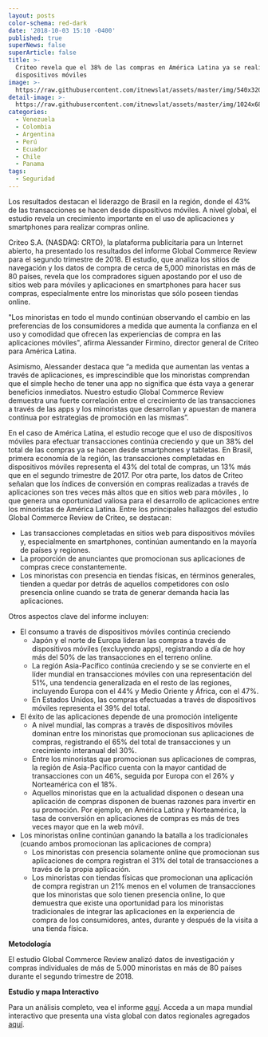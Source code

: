 ```yaml
---
layout: posts
color-schema: red-dark
date: '2018-10-03 15:10 -0400'
published: true
superNews: false
superArticle: false
title: >-
  Criteo revela que el 38% de las compras en América Latina ya se realizan desde
  dispositivos móviles
image: >-
  https://raw.githubusercontent.com/itnewslat/assets/master/img/540x320/Mobile-Marches-on-p.jpg
detail-image: >-
  https://raw.githubusercontent.com/itnewslat/assets/master/img/1024x680/Mobile-Marches-on-g.jpg
categories:
  - Venezuela
  - Colombia
  - Argentina
  - Perú
  - Ecuador
  - Chile
  - Panama
tags:
  - Seguridad
---
```

Los resultados destacan el liderazgo de Brasil en la región, donde el 43% de las transacciones se hacen desde dispositivos móviles. A nivel global, el estudio revela un crecimiento importante en el uso de aplicaciones y smartphones para realizar compras online.

Criteo S.A. (NASDAQ: CRTO), la plataforma publicitaria para un Internet abierto, ha presentado los resultados del informe Global Commerce Review para el segundo trimestre de 2018. El estudio, que analiza los sitios de navegación y los datos de compra de cerca de 5,000 minoristas en más de 80 países, revela que los compradores siguen apostando por el uso de sitios web para móviles y aplicaciones en smartphones para hacer sus compras, especialmente entre los minoristas que sólo poseen tiendas online.

"Los minoristas en todo el mundo continúan observando el cambio en las preferencias de los consumidores a medida que aumenta la confianza en el uso y comodidad que ofrecen las experiencias de compra en las aplicaciones móviles", afirma Alessander Firmino, director general de Criteo para América Latina.

Asimismo, Alessander destaca que “a medida que aumentan las ventas a través de aplicaciones, es imprescindible que los minoristas comprendan que el simple hecho de tener una app no significa que ésta vaya a generar beneficios inmediatos. Nuestro estudio Global Commerce Review demuestra una fuerte correlación entre el crecimiento de las transacciones a través de las apps y los minoristas que desarrollan y apuestan de manera continua por estrategias de promoción en las mismas”.

En el caso de América Latina, el estudio recoge que el uso de dispositivos móviles para efectuar transacciones continúa creciendo y que un 38% del total de las compras ya se hacen desde smartphones y tabletas. En Brasil, primera economía de la región, las transacciones completadas en dispositivos móviles representa el 43% del total de compras, un 13% más que en el segundo trimestre de 2017. Por otra parte, los datos de Criteo señalan que los índices de conversión en compras realizadas a través de aplicaciones son tres veces más altos que en sitios web para móviles , lo que genera una oportunidad valiosa para el desarrollo de aplicaciones entre los minoristas de América Latina.
Entre los principales hallazgos del estudio Global Commerce Review de Criteo, se destacan: 

- Las transacciones completadas en sitios web para dispositivos móviles y, especialmente en smartphones, continúan aumentando en la mayoría de países y regiones. 
- La proporción de anunciantes que promocionan sus aplicaciones de compras crece constantemente.
- Los minoristas con presencia en tiendas físicas, en términos generales, tienden a quedar por detrás de aquellos competidores con oslo presencia online cuando se trata de generar demanda hacia las aplicaciones.

Otros aspectos clave del informe incluyen:

- El consumo a través de dispositivos móviles continúa creciendo
  - Japón y el norte de Europa lideran las compras a través de dispositivos móviles (excluyendo apps), registrando a día de hoy más del 50% de las transacciones en el terreno online.
  - La región Asia-Pacífico continúa creciendo y se se convierte en el líder mundial en transacciones móviles con una representación del 51%, una tendencia generalizada en el resto de las regiones, incluyendo Europa con el 44% y Medio Oriente y África, con el 47%.
  - En Estados Unidos, las compras efectuadas a través de dispositivos móviles representa el 39% del total. 
- El éxito de las aplicaciones depende de una promoción inteligente
  - A nivel mundial, las compras a través de dispositivos móviles dominan entre los minoristas que promocionan sus aplicaciones de compras, registrando el 65% del total de transacciones y un crecimiento interanual del 30%.
  - Entre los minoristas que promocionan sus aplicaciones de compras, la región de Asia-Pacífico cuenta con la mayor cantidad de transacciones con un 46%, seguida por Europa con el 26% y Norteamérica con el 18%. 
  - Aquellos minoristas que en la actualidad disponen o desean una aplicación de compras disponen de buenas razones para invertir en su promoción. Por ejemplo, en América Latina y Norteamérica, la tasa de conversión en aplicaciones de compras es más de tres veces mayor que en la web móvil.
- Los minoristas online continúan ganando la batalla a los tradicionales (cuando ambos promocionan las aplicaciones de compra)
  - Los minoristas con presencia solamente online que promocionan sus aplicaciones de compra registran el 31% del total de transacciones a través de la propia aplicación. 
  - Los minoristas con tiendas físicas que promocionan una aplicación de compra registran un 21% menos en el volumen de transacciones que los minoristas que solo tienen presencia online, lo que demuestra que existe una oportunidad para los minoristas tradicionales de integrar las aplicaciones en la experiencia de compra de los consumidores, antes, durante y después de la visita a una tienda física.

**Metodología**

El estudio Global Commerce Review analizó datos de investigación y compras individuales de más de 5.000 minoristas en más de 80 países durante el segundo trimestre de 2018.

**Estudio y mapa Interactivo**

Para un análisis completo, vea el informe [aquí](https://www.criteo.com/wp-content/uploads/2018/09/18_GCR_Q2_Report_AMER-1.pdf).  Acceda a un mapa mundial interactivo que presenta una vista global con datos regionales agregados [aquí](https://www.criteo.com/insights/global-commerce-review-map/).